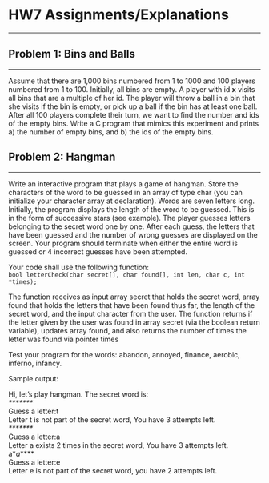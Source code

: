# HW7 Assignments/Explanations

------

## Problem 1: Bins and Balls

------

Assume that there are 1,000 bins numbered from 1 to 1000 and 100 players numbered from 1 to 100. Initially, all bins are empty. A player with id **x** visits all bins that are a multiple of her id. The player will throw a ball in a bin that she visits if the bin is empty, or pick up a ball if the bin has at least one ball. After all 100 players complete their turn, we want to find the number and ids of the empty bins. Write a C program that mimics this experiment and prints a) the number of empty bins, and b) the ids of the empty bins.

## Problem 2: Hangman

------

Write an interactive program that plays a game of hangman. Store the characters of the word to be guessed in an array of type char (you can initialize your character array at declaration). Words are seven letters long. Initially, the program displays the length of the word to be guessed. This is in the form of successive stars (see example). The player guesses letters belonging to the secret word one by one. After each guess, the letters that have been guessed and the number of wrong guesses are displayed on the screen. Your program should terminate when either the entire word is guessed or 4 incorrect guesses have been attempted.

Your code shall use the following function: <br/>
`bool letterCheck(char secret[], char found[], int len, char c, int *times);` <br/>

The function receives as input array secret that holds the secret word, array found that holds the letters that have been found thus far, the length of the secret word, and the input character from the user. The function returns if the letter given by the user was found in array secret (via the boolean return variable), updates array found, and also returns the number of times the letter was found via pointer times <br/>

Test your program for the words: abandon, annoyed, finance, aerobic, inferno, infancy.

Sample output:

Hi, let’s play hangman. The secret word is: <br/>
_*******_ <br />
Guess a letter:t <br />
Letter t is not part of the secret word, You have 3 attempts left. <br />
_*******_ <br />
Guess a letter:a <br />
Letter a exists 2 times in the secret word, You have 3 attempts left. <br />
a*_a_**** <br />
Guess a letter:e <br />
Letter e is not part of the secret word, you have 2 attempts left. 